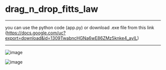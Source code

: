 # drag_n_drop_fitts_law

---
you can use the python code (app.py) or download .exe file from this link (https://docs.google.com/uc?export=download&id=1309TwabncHGNa6wE86ZMz5knke4_ayIL)


---
![image](https://user-images.githubusercontent.com/80665546/233940145-6ebde757-5f5a-4e59-a165-6c9b7a57323e.png)



![image](https://user-images.githubusercontent.com/80665546/233940013-c0162dd5-e68c-41c9-abb2-227843edc600.png)
